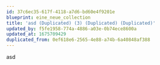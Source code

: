 ```yaml
---
id: 37c6ec35-617f-4118-a7d6-bd60e4f9201e
blueprint: eine_neue_collection
title: 'asd (Duplicated) (3) (Duplicated) (Duplicated)'
updated_by: f5fe1958-774a-4886-a03e-0b74ece8600a
updated_at: 1675709429
duplicated_from: 0ef618e6-2565-4e88-a74b-6a40848af388
---
```

asd